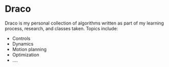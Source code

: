 # Draco

Draco is my personal collection of algorithms written as part of my learning process, research, and classes taken. Topics include:
- Controls
- Dynamics
- Motion planning
- Optimization
- ....


